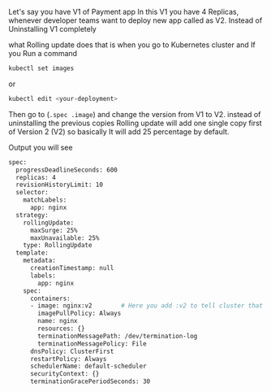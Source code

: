 Let's say you have V1 of Payment app In this V1 you have 4 Replicas, whenever developer teams want to deploy new app called as V2. Instead of Uninstalling V1 completely 

what Rolling update does that is when you go to Kubernetes cluster and If you Run a command 
```bash
kubectl set images
```

or

```bash
kubectl edit <your-deployment>
```

Then go to (``.spec .image``) and change the version from V1 to V2. instead of uninstalling the previous copies Rolling update will add one single copy first of Version 2 (V2) so basically It will add 25 percentage by default.


Output you will see
```bash
spec:
  progressDeadlineSeconds: 600
  replicas: 4
  revisionHistoryLimit: 10
  selector:
    matchLabels:
      app: nginx
  strategy:
    rollingUpdate:
      maxSurge: 25%
      maxUnavailable: 25%
    type: RollingUpdate
  template:
    metadata:
      creationTimestamp: null
      labels:
        app: nginx
    spec:
      containers:
      - image: nginx:v2        # Here you add :v2 to tell cluster that this is is the v2 of your app 
        imagePullPolicy: Always
        name: nginx
        resources: {}
        terminationMessagePath: /dev/termination-log
        terminationMessagePolicy: File
      dnsPolicy: ClusterFirst
      restartPolicy: Always
      schedulerName: default-scheduler
      securityContext: {}
      terminationGracePeriodSeconds: 30
```

